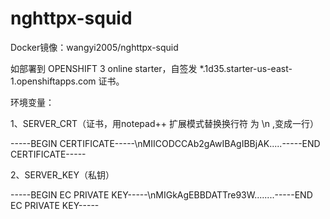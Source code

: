 # nghttpx-squid

Docker镜像：wangyi2005/nghttpx-squid

如部署到  OPENSHIFT 3 online starter，自签发 *.1d35.starter-us-east-1.openshiftapps.com 证书。

环境变量：

1、SERVER_CRT（证书，用notepad++ 扩展模式替换换行符 为 \n ,变成一行）

-----BEGIN CERTIFICATE-----\nMIICODCCAb2gAwIBAgIBBjAK.....-----END CERTIFICATE-----

2、SERVER_KEY（私钥）

-----BEGIN EC PRIVATE KEY-----\nMIGkAgEBBDATTre93W........-----END EC PRIVATE KEY-----

